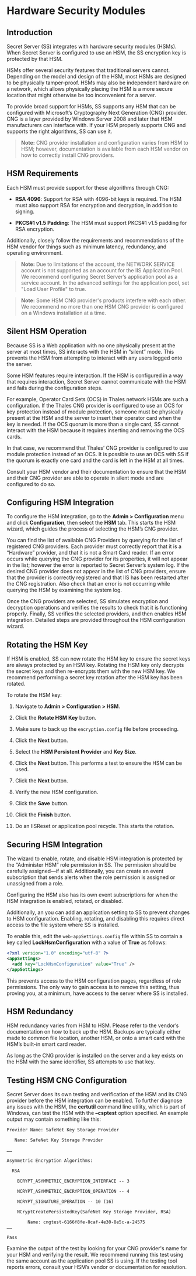 [title]: # "Hardware Security Modules"
[tags]: # "HSM,integration"
[priority]: # "1000"

# Hardware Security Modules

## Introduction 

Secret Server (SS) integrates with hardware security modules (HSMs). When Secret Server is configured to use an HSM, the SS encryption key is protected by that HSM. 

HSMs offer several security features that traditional servers cannot. Depending on the model and design of the HSM, most HSMs are designed to be physically tamper-proof. HSMs may also be independent hardware on a network, which allows physically placing the HSM is a more secure location that might otherwise be too inconvenient for a server. 

To provide broad support for HSMs, SS supports any HSM that can be configured with Microsoft’s Cryptography Next Generation (CNG) provider. CNG is a layer provided by Windows Server 2008 and later that HSM manufacturers can interface with. If your HSM properly supports CNG and supports the right algorithms, SS can use it. 

> **Note:** CNG provider installation and configuration varies from HSM to HSM; however, documentation is available from each HSM vendor on how to correctly install CNG providers. 

## HSM Requirements 

Each HSM must provide support for these algorithms through CNG:

- **RSA 4096**: Support for RSA with 4096-bit keys is required. The HSM must also support RSA for encryption and decryption, in addition to signing. 

- **PKCS#1 v1.5 Padding**: The HSM must support PKCS#1 v1.5 padding for RSA encryption. 

Additionally, closely follow the requirements and recommendations of the HSM vendor for things such as minimum latency, redundancy, and operating environment. 

> **Note:** Due to limitations of the account, the NETWORK SERVICE account is not supported as an account for the IIS Application Pool. We recommend configuring Secret Server’s application pool as a service account. In the advanced settings for the application pool, set "Load User Profile" to true. 

> **Note:** Some HSM CNG provider's products interfere with each other. We recommend no more than one HSM CNG provider is configured on a Windows installation at a time. 

## Silent HSM Operation 

Because SS is a Web application with no one physically present at the server at most times, SS interacts with the HSM in “silent” mode. This prevents the HSM from attempting to interact with any users logged onto the server. 

Some HSM features require interaction. If the HSM is configured in a way that requires interaction, Secret Server cannot communicate with the HSM and fails during the configuration steps. 

For example, Operator Card Sets (OCS) in Thales network HSMs are such a configuration. If the Thales CNG provider is configured to use an OCS for key protection instead of module protection, someone must be physically present at the HSM and the server to insert their operator card when the key is needed. If the OCS quorum is more than a single card, SS cannot interact with the HSM because it requires inserting and removing the OCS cards. 

In that case, we recommend that Thales’ CNG provider is configured to use module protection instead of an OCS. It is possible to use an OCS with SS if the quorum is exactly one card and the card is left in the HSM at all times. 

Consult your HSM vendor and their documentation to ensure that the HSM and their CNG provider are able to operate in silent mode and are configured to do so. 

## Configuring HSM Integration 

To configure the HSM integration, go to the **Admin > Configuration** menu and click **Configuration**, then select the **HSM** tab. This starts the HSM wizard, which guides the process of selecting the HSM’s CNG provider. 

You can find the list of available CNG Providers by querying for the list of registered CNG providers. Each provider must correctly report that it is a “Hardware” provider, and that it is not a Smart Card reader. If an error occurs while querying the CNG provider for its properties, it will not appear in the list; however the error is reported to Secret Server’s system log. If the desired CNG provider does not appear in the list of CNG providers, ensure that the provider is correctly registered and that IIS has been restarted after the CNG registration. Also check that an error is not occurring while querying the HSM by examining the system log. 

Once the CNG providers are selected, SS simulates encryption and decryption operations and verifies the results to check that it is functioning properly. Finally, SS verifies the selected providers, and then enables HSM integration. Detailed steps are provided throughout the HSM configuration wizard. 

## Rotating the HSM Key 

If HSM is enabled, SS can now rotate the HSM key to ensure the secret keys are always protected by an HSM key. Rotating the HSM key only decrypts the secret keys and then re-encrypts them with the new HSM key. We recommend performing a secret key rotation after the HSM key has been rotated. 

To rotate the HSM key: 

1. Navigate to **Admin \> Configuration \> HSM**.

1. Click the **Rotate HSM Key** button. 

1. Make sure to back up the `encryption.config` file before proceeding. 

1. Click the **Next** button.
1. Select the **HSM Persistent Provider** and **Key Size**.
1. Click the **Next** button. This performs a test to ensure the HSM can be used. 

1. Click the **Next** button.

1. Verify the new HSM configuration.

1. Click the **Save** button.
1. Click the **Finish** button.

1. Do an IISReset or application pool recycle. This starts the rotation.


## Securing HSM Integration

The wizard to enable, rotate, and disable HSM integration is protected by the “Administer HSM” role permission in SS. The permission should be carefully assigned—if at all. Additionally, you can create an event subscription that sends alerts when the role permission is assigned or unassigned from a role. 

Configuring the HSM also has its own event subscriptions for when the HSM integration is enabled, rotated, or disabled. 

Additionally, an you can add an application setting  to SS to prevent changes to HSM configuration. Enabling, rotating, and disabling this requires direct access to the file system where SS is installed. 

To enable this, edit the `web-appSettings.config` file within SS to contain a key called **LockHsmConfiguration** with a value of **True** as follows: 

```xml 
<?xml version="1.0" encoding="utf-8" ?> 
<appSettings> 
  <add key="LockHsmConfiguration" value="True" /> 
</appSettings> 
```

This prevents access to the HSM configuration pages, regardless of role permissions. The only way to gain access is to remove this setting, thus proving you, at a minimum, have access to the server where SS is installed. 

## HSM Redundancy 

HSM redundancy varies from HSM to HSM. Please refer to the vendor’s documentation on how to back up the HSM. Backups are typically either made to common file location, another HSM, or onto a smart card with the HSM’s built-in smart card reader. 

As long as the CNG provider is installed on the server and a key exists on the HSM with the same identifier, SS attempts to use that key. 

## Testing HSM CNG Configuration 

Secret Server does its own testing and verification of the HSM and its CNG provider before the HSM integration can be enabled. To further diagnose any issues with the HSM, the **certutil** command line utility, which is part of Windows, can test the HSM with the **–csptest** option specified. An example output may contain something like this: 

```
Provider Name: SafeNet Key Storage Provider 

   Name: SafeNet Key Storage Provider 

…… 

Asymmetric Encryption Algorithms: 

  RSA 

  	BCRYPT_ASYMMETRIC_ENCRYPTION_INTERFACE -- 3 

  	NCRYPT_ASYMMETRIC_ENCRYPTION_OPERATION -- 4 

  	NCRYPT_SIGNATURE_OPERATION -- 10 (16) 

	NCryptCreatePersistedKey(SafeNet Key Storage Provider, RSA) 

		Name: cngtest-6166f8fe-8caf-4e30-8e5c-a-24575 
…… 

Pass 
```

Examine the output of the test by looking for your CNG provider's name for your HSM and verifying the result. We recommend running this test using the same account as the application pool SS is using. If the testing tool reports errors, consult your HSM’s vendor or documentation for resolution. 